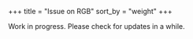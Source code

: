 +++
title = "Issue on RGB"
sort_by = "weight"
+++

Work in progress. Please check for updates in a while.
